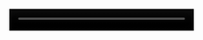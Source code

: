 <html><head><meta name="viewport" content="width=device-width; height=device-height;"><title></title><link rel="stylesheet" href="resource://content-accessible/TopLevelVideoDocument.css"><link rel="stylesheet" href="chrome://global/skin/media/TopLevelVideoDocument.css"><script type="text/javascript" src="chrome://global/content/TopLevelVideoDocument.js"></script></head><body><video autoplay="" controls="" style="height: 40px; width: 66%;"></video></body></html>
